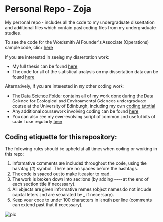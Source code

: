 # Personal Repo - Zoja

My personal repo - includes all the code to my undergraduate dissertation and additional files which contain past coding files from my undergraduate studies. 

To see the code for the Wordsmith AI Founder's Associate (Operations) sample code, click [here](https://github.com/zmancekpali/Zoja-Mancek-Pali---Repository/tree/main/Operations%20Analyst%20Code%20-%20Application)

If you are interested in seeing my dissertation work:
- My full thesis can be found [here](https://github.com/zmancekpali/Personal---Zoja/blob/main/Dissertation/Dissertation.pdf)
- The code for all of the statistical analysis on my dissertation data can be found [here](https://github.com/zmancekpali/Personal---Zoja/blob/main/Dissertation/Dissertation.R)

Alternatively, if you are interested in my other coding work:
- The [Data Science Folder](https://github.com/zmancekpali/Personal---Zoja/tree/main/Data%20Science%20for%20EES%20Course) contains all of my work done during the Data Science for Ecological and Environmental Sciences undergraduate course at the University of Edinburgh, including my own [coding tutotial](https://github.com/zmancekpali/Personal---Zoja/tree/main/Data%20Science%20for%20EES%20Course/Data%20Science%20Tutorial)
- Any additional coursework involving coding can be found [here](https://github.com/zmancekpali/Personal---Zoja/tree/main/UoE%20Courses)
- You can also see my ever-evolving script of common and useful bits of code I use regularly [here](https://github.com/zmancekpali/Personal---Zoja/blob/main/Useful%20Code/Collection%20of%20useful%20things/Collection.R)

## Coding etiquette for this repository:
The following rules should be upheld at all times when coding or working in this repo:
1. Informative comments are included throughout the code, using the hashtag (#) symbol. There are no spaces before the hashtags. 
2. The code is spaced out to make it easier to read.
3. The work is broken down into sections (by adding ---- at the end of each section title if necessary).
4. All objects are given informative names (object names do not include capital leters and are separated by _ if necessary).
5. Keep your code to under 100 characters in length per line (comments can extend past that if necessary).

![pic](https://github.com/zmancekpali/Personal---Zoja/blob/main/Useful%20Code/Home%20things%20(morale%20boost)/gljun.JPG)
